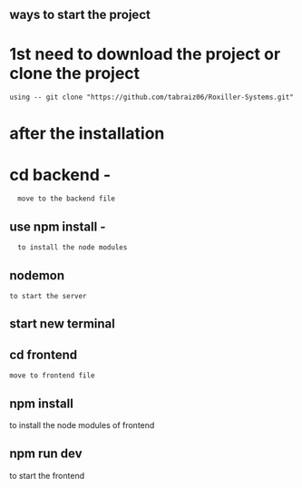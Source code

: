 ## ways to start the project

# 1st need to download the project or clone the project

    using -- git clone "https://github.com/tabraiz06/Roxiller-Systems.git"

# after the installation

# cd backend -

      move to the backend file

## use npm install -

      to install the node modules

## nodemon

    to start the server

## start new terminal

## cd frontend

    move to frontend file

## npm install

to install the node modules of frontend

## npm run dev

to start the frontend
